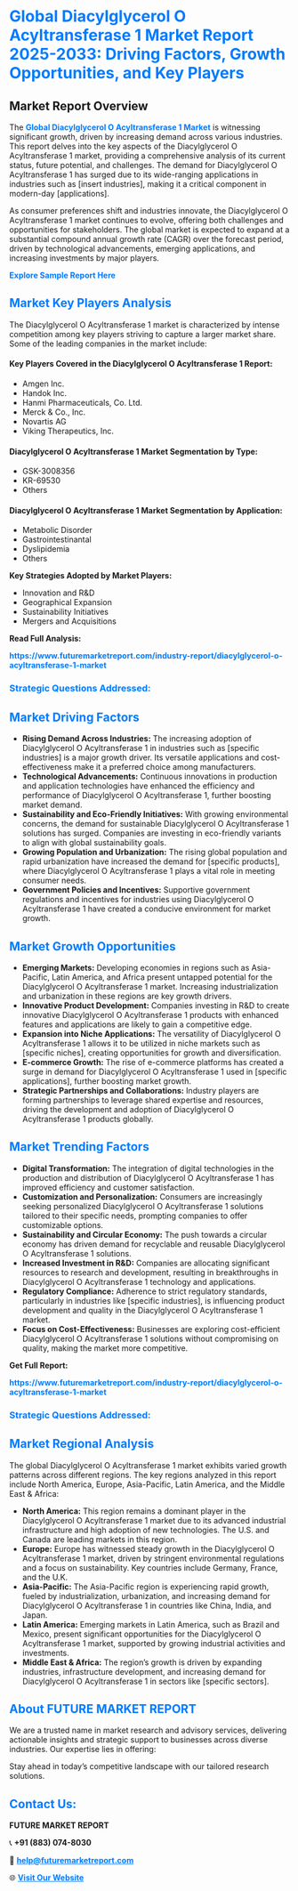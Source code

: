 <h1 style="color: #007BFF;">Global Diacylglycerol O Acyltransferase 1 Market Report 2025-2033: Driving Factors, Growth Opportunities, and Key Players</h1>

<section id="overview">
<h2>Market Report Overview</h2>
<p>The <a href="https://www.futuremarketreport.com/industry-report/diacylglycerol-o-acyltransferase-1-market" style="color: #007BFF; text-decoration: none;"><strong>Global Diacylglycerol O Acyltransferase 1 Market</strong></a> is witnessing significant growth, driven by increasing demand across various industries. This report delves into the key aspects of the Diacylglycerol O Acyltransferase 1 market, providing a comprehensive analysis of its current status, future potential, and challenges. The demand for Diacylglycerol O Acyltransferase 1 has surged due to its wide-ranging applications in industries such as [insert industries], making it a critical component in modern-day [applications].</p>
<p>As consumer preferences shift and industries innovate, the Diacylglycerol O Acyltransferase 1 market continues to evolve, offering both challenges and opportunities for stakeholders. The global market is expected to expand at a substantial compound annual growth rate (CAGR) over the forecast period, driven by technological advancements, emerging applications, and increasing investments by major players.</p>
</section>

<section id="overview">
<p><a href="https://www.futuremarketreport.com/request-sample/reportId=54501" style="color: #007BFF; text-decoration: none;"><strong>Explore Sample Report Here</strong></a></p>
</section>

<section id="key-players">
<h2 style="color: #007BFF;">Market Key Players Analysis</h2>
<p>The Diacylglycerol O Acyltransferase 1 market is characterized by intense competition among key players striving to capture a larger market share. Some of the leading companies in the market include:</p>
<h4>Key Players Covered in the Diacylglycerol O Acyltransferase 1 Report:</h4>
<ul><li>Amgen Inc.</li><li>Handok Inc.</li><li>Hanmi Pharmaceuticals, Co. Ltd.</li><li>Merck &amp; Co., Inc.</li><li>Novartis AG</li><li>Viking Therapeutics, Inc.</li></ul>
<h4>Diacylglycerol O Acyltransferase 1 Market Segmentation by Type:</h4>
<ul><li>GSK-3008356</li><li>KR-69530</li><li>Others</li></ul>

<h4>Diacylglycerol O Acyltransferase 1 Market Segmentation by Application:</h4>
<ul><li>Metabolic Disorder</li><li>Gastrointestinantal</li><li>Dyslipidemia</li><li>Others</li></ul>
<p><strong>Key Strategies Adopted by Market Players:</strong></p>
<ul>
<li>Innovation and R&D</li>
<li>Geographical Expansion</li>
<li>Sustainability Initiatives</li>
<li>Mergers and Acquisitions</li>
</ul>
</section>

<section>
<p><strong>Read Full Analysis: </strong></p><a href="https://www.futuremarketreport.com/industry-report/diacylglycerol-o-acyltransferase-1-market" style="color: #007BFF; text-decoration: none;"><strong>https://www.futuremarketreport.com/industry-report/diacylglycerol-o-acyltransferase-1-market</strong></a>
<h3 style="color: #007BFF;">Strategic Questions Addressed:</h3>
</section>

<section id="driving-factors">
<h2 style="color: #007BFF;">Market Driving Factors</h2>
<ul>
<li><strong>Rising Demand Across Industries:</strong> The increasing adoption of Diacylglycerol O Acyltransferase 1 in industries such as [specific industries] is a major growth driver. Its versatile applications and cost-effectiveness make it a preferred choice among manufacturers.</li>
<li><strong>Technological Advancements:</strong> Continuous innovations in production and application technologies have enhanced the efficiency and performance of Diacylglycerol O Acyltransferase 1, further boosting market demand.</li>
<li><strong>Sustainability and Eco-Friendly Initiatives:</strong> With growing environmental concerns, the demand for sustainable Diacylglycerol O Acyltransferase 1 solutions has surged. Companies are investing in eco-friendly variants to align with global sustainability goals.</li>
<li><strong>Growing Population and Urbanization:</strong> The rising global population and rapid urbanization have increased the demand for [specific products], where Diacylglycerol O Acyltransferase 1 plays a vital role in meeting consumer needs.</li>
<li><strong>Government Policies and Incentives:</strong> Supportive government regulations and incentives for industries using Diacylglycerol O Acyltransferase 1 have created a conducive environment for market growth.</li>
</ul>
</section>

<section id="growth-opportunities">
<h2 style="color: #007BFF;">Market Growth Opportunities</h2>
<ul>
<li><strong>Emerging Markets:</strong> Developing economies in regions such as Asia-Pacific, Latin America, and Africa present untapped potential for the Diacylglycerol O Acyltransferase 1 market. Increasing industrialization and urbanization in these regions are key growth drivers.</li>
<li><strong>Innovative Product Development:</strong> Companies investing in R&D to create innovative Diacylglycerol O Acyltransferase 1 products with enhanced features and applications are likely to gain a competitive edge.</li>
<li><strong>Expansion into Niche Applications:</strong> The versatility of Diacylglycerol O Acyltransferase 1 allows it to be utilized in niche markets such as [specific niches], creating opportunities for growth and diversification.</li>
<li><strong>E-commerce Growth:</strong> The rise of e-commerce platforms has created a surge in demand for Diacylglycerol O Acyltransferase 1 used in [specific applications], further boosting market growth.</li>
<li><strong>Strategic Partnerships and Collaborations:</strong> Industry players are forming partnerships to leverage shared expertise and resources, driving the development and adoption of Diacylglycerol O Acyltransferase 1 products globally.</li>
</ul>
</section>

<section id="trending-factors">
<h2 style="color: #007BFF;">Market Trending Factors</h2>
<ul>
<li><strong>Digital Transformation:</strong> The integration of digital technologies in the production and distribution of Diacylglycerol O Acyltransferase 1 has improved efficiency and customer satisfaction.</li>
<li><strong>Customization and Personalization:</strong> Consumers are increasingly seeking personalized Diacylglycerol O Acyltransferase 1 solutions tailored to their specific needs, prompting companies to offer customizable options.</li>
<li><strong>Sustainability and Circular Economy:</strong> The push towards a circular economy has driven demand for recyclable and reusable Diacylglycerol O Acyltransferase 1 solutions.</li>
<li><strong>Increased Investment in R&D:</strong> Companies are allocating significant resources to research and development, resulting in breakthroughs in Diacylglycerol O Acyltransferase 1 technology and applications.</li>
<li><strong>Regulatory Compliance:</strong> Adherence to strict regulatory standards, particularly in industries like [specific industries], is influencing product development and quality in the Diacylglycerol O Acyltransferase 1 market.</li>
<li><strong>Focus on Cost-Effectiveness:</strong> Businesses are exploring cost-efficient Diacylglycerol O Acyltransferase 1 solutions without compromising on quality, making the market more competitive.</li>
</ul>
</section>

<section>
<p><strong>Get Full Report: </strong></p><a href="https://www.futuremarketreport.com/industry-report/diacylglycerol-o-acyltransferase-1-market" style="color: #007BFF; text-decoration: none;"><strong>https://www.futuremarketreport.com/industry-report/diacylglycerol-o-acyltransferase-1-market</strong></a>
<h3 style="color: #007BFF;">Strategic Questions Addressed:</h3>
</section>


<section id="regional-analysis">
<h2 style="color: #007BFF;">Market Regional Analysis</h2>
<p>The global Diacylglycerol O Acyltransferase 1 market exhibits varied growth patterns across different regions. The key regions analyzed in this report include North America, Europe, Asia-Pacific, Latin America, and the Middle East & Africa:</p>
<ul>
<li><strong>North America:</strong> This region remains a dominant player in the Diacylglycerol O Acyltransferase 1 market due to its advanced industrial infrastructure and high adoption of new technologies. The U.S. and Canada are leading markets in this region.</li>
<li><strong>Europe:</strong> Europe has witnessed steady growth in the Diacylglycerol O Acyltransferase 1 market, driven by stringent environmental regulations and a focus on sustainability. Key countries include Germany, France, and the U.K.</li>
<li><strong>Asia-Pacific:</strong> The Asia-Pacific region is experiencing rapid growth, fueled by industrialization, urbanization, and increasing demand for Diacylglycerol O Acyltransferase 1 in countries like China, India, and Japan.</li>
<li><strong>Latin America:</strong> Emerging markets in Latin America, such as Brazil and Mexico, present significant opportunities for the Diacylglycerol O Acyltransferase 1 market, supported by growing industrial activities and investments.</li>
<li><strong>Middle East & Africa:</strong> The region’s growth is driven by expanding industries, infrastructure development, and increasing demand for Diacylglycerol O Acyltransferase 1 in sectors like [specific sectors].</li>
</ul>
</section>

<footer>
<h2 style="color: #007BFF;">About FUTURE MARKET REPORT</h2>
<p>We are a trusted name in market research and advisory services, delivering actionable insights and strategic support to businesses across diverse industries. Our expertise lies in offering:</p>

<p>Stay ahead in today’s competitive landscape with our tailored research solutions.</p>

<h2 style="color: #007BFF;">Contact Us:</h2>
<p><strong>FUTURE MARKET REPORT</strong></p>
<p>📞 <strong>+91 (883) 074-8030</strong></p>
<p>📧 <strong><a href="mailto:help@futuremarketreport.com" style="color: #007BFF;">help@futuremarketreport.com</a></strong></p>
<p>🌐 <strong><a href="https://www.futuremarketreport.com/" style="color: #007BFF;">Visit Our Website</a></strong></p>
</footer>